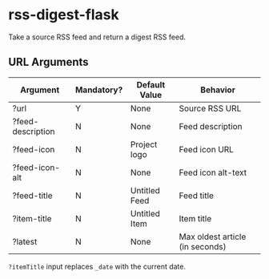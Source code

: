 # rss-digest-flask

Take a source RSS feed and return a digest RSS feed.

## URL Arguments

| Argument          | Mandatory? | Default Value | Behavior                        |
| ----------------- | ---------- | ------------- | ------------------------------- |
| ?url              | Y          | None          | Source RSS URL                  |
| ?feed-description | N          | None          | Feed description                |
| ?feed-icon        | N          | Project logo  | Feed icon URL                   |
| ?feed-icon-alt    | N          | None          | Feed icon alt-text              |
| ?feed-title       | N          | Untitled Feed | Feed title                      |
| ?item-title       | N          | Untitled Item | Item title                      |
| ?latest           | N          | None          | Max oldest article (in seconds) |

`?itemTitle` input replaces `_date` with the current date.
